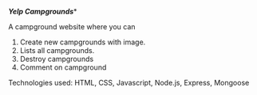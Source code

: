 ***************Yelp Campgrounds****************


A campground website where you can 
1. Create new campgrounds with image.
2. Lists all campgrounds.
3. Destroy campgrounds
4. Comment on campground

Technologies used:
HTML, CSS, Javascript, Node.js, Express, Mongoose

